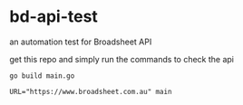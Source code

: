 # bd-api-test
an automation test for Broadsheet API

get this repo and simply run the commands to check the api

`go build main.go`

`URL="https://www.broadsheet.com.au" main`

